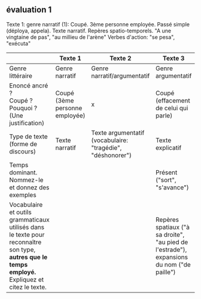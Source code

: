 ## évaluation 1

Texte 1: genre narratif (1): Coupé. 3ème personne employée. Passé simple (déploya, appela). Texte narratif. Repères spatio-temporels. "A une vingtaine de pas", "au millieu de l'arène" Verbes d'action: "se pesa", "exécuta"

| | Texte 1 | Texte 2 | Texte 3 | Texte 4 |
|---|---|---|---|---|
| Genre littéraire | Genre narratif | Genre narratif/argumentatif | Genre argumentatif | Genre narratif |
| Enoncé ancré ? <br /> Coupé ? <br /> Pouquoi ? (Une justification) | Coupé (3ème personne employée) | x | Coupé (effacement de celui qui parle)| x |
| Type de texte (forme de discours) | Texte narratif | Texte argumentatif (vocabulaire: "tragédie", "déshonorer") | Texte explicatif |
| Temps dominant. Nommez-le et donnez des exemples | | | Présent ("sort", "s'avance") | Imparfait ("ressemblaient", "retrouvais") |
| Vocabulaire et outils grammaticaux utilisés dans le texte pour reconnaître son type, **autres que le temps employé.** Expliquez et citez le texte. | | | Repères spatiaux ("à sa droite", "au pied de l'estrade"), expansions du nom ("de paille") |

